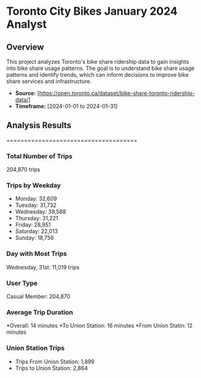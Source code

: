 # Toronto City Bikes January 2024 Analyst

## Overview

This project analyzes Toronto's bike share ridership data to gain insights into bike share usage patterns. The goal is to understand bike share usage patterns and identify trends, which can inform decisions to improve bike share services and infrastructure.

* **Source:** [https://open.toronto.ca/dataset/bike-share-toronto-ridership-data/]
* **Timeframe:** [2024-01-01 to 2024-01-31]

## Analysis Results
=====================================
### Total Number of Trips
  204,870 trips

### Trips by Weekday
* Monday: 32,609
* Tuesday: 31,732
* Wednesday: 39,588
* Thursday: 31,221
* Friday: 28,951
* Saturday: 22,013
* Sunday: 18,756

### Day with Most Trips
Wednesday, 31st: 11,019 trips
### User Type
Casual Member: 204,870

### Average Trip Duration
*Overall: 14 minutes
*To Union Station: 16 minutes
*From Union Statin: 12 minutes

### Union Station Trips
- Trips From Union Station: 1,899
- Trips to Union Station: 2,864
